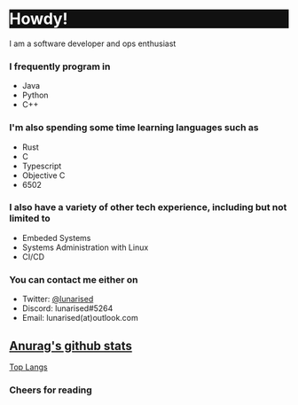 <h1 style="color: #ffffff; background-color: #111111;">Howdy!</h1>

I am a software developer and ops enthusiast


### I frequently program in
- Java
- Python
- C++

### I'm also spending some time learning languages such as
- Rust
- C
- Typescript
- Objective C
- 6502

### I also have a variety of other tech experience, including but not limited to
- Embeded Systems
- Systems Administration with Linux
- CI/CD


### You can contact me either on
- Twitter: [@lunarised](https://twitter.com/lunarised)
- Discord: lunarised#5264
- Email: lunarised(at)outlook.com



[Anurag's github stats](https://github-readme-stats.vercel.app/api?username=lunarised&show_icons=true&theme=synthwave)
---
[Top Langs](https://github-readme-stats.vercel.app/api/top-langs/?username=lunarised&layout=compact&hide=TeX)
### Cheers for reading


<!--
**lunarised/lunarised** is a ✨ _special_ ✨ repository because its `README.md` (this file) appears on your GitHub profile.

Here are some ideas to get you started:

- 🔭 I’m currently working on ...
- 🌱 I’m currently learning ...
- 👯 I’m looking to collaborate on ...
- 🤔 I’m looking for help with ...
- 💬 Ask me about ...
- 📫 How to reach me: ...
- 😄 Pronouns: ...
- ⚡ Fun fact: ...
-->

